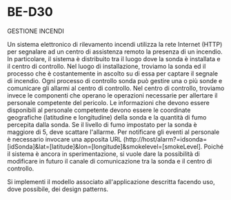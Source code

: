 # BE-D30

GESTIONE INCENDI

Un sistema elettronico di rilevamento incendi utilizza la rete Internet (HTTP) per segnalare ad un centro di assistenza remoto la presenza di un incendio. In particolare, il sistema è distribuito tra il luogo dove la sonda è installata e il centro di controllo. Nel luogo di installazione, troviamo la sonda ed il processo che è costantemente in ascolto su di essa per captare il segnale di incendio. Ogni processo di controllo sonda può gestire una o più sonde e comunicare gli allarmi al centro di controllo. Nel centro di controllo, troviamo invece le componenti che operano le operazioni necessarie per allertare il personale competente del pericolo. Le informazioni che devono essere disponibili al personale competente devono essere le coordinate geografiche (latitudine e longitudine) della sonda e la quantità di fumo percepita dalla sonda. Se il livello di fumo impostato per la sonda è maggiore di 5, deve scattare l'allarme. Per notificare gli eventi al personale è necessario invocare una apposita URL
(http://host/alarm?=idsonda=[idSonda]&lat=[latitude]&lon=[longitude]&smokelevel=[smokeLevel]. Poiché il sistema è ancora in sperimentazione, si vuole dare la possibilità di modificare in futuro il canale di comunicazione
tra la sonda e il centro di controllo.

Si implementi il modello associato all'applicazione descritta facendo uso, dove possibile, dei design patterns.
